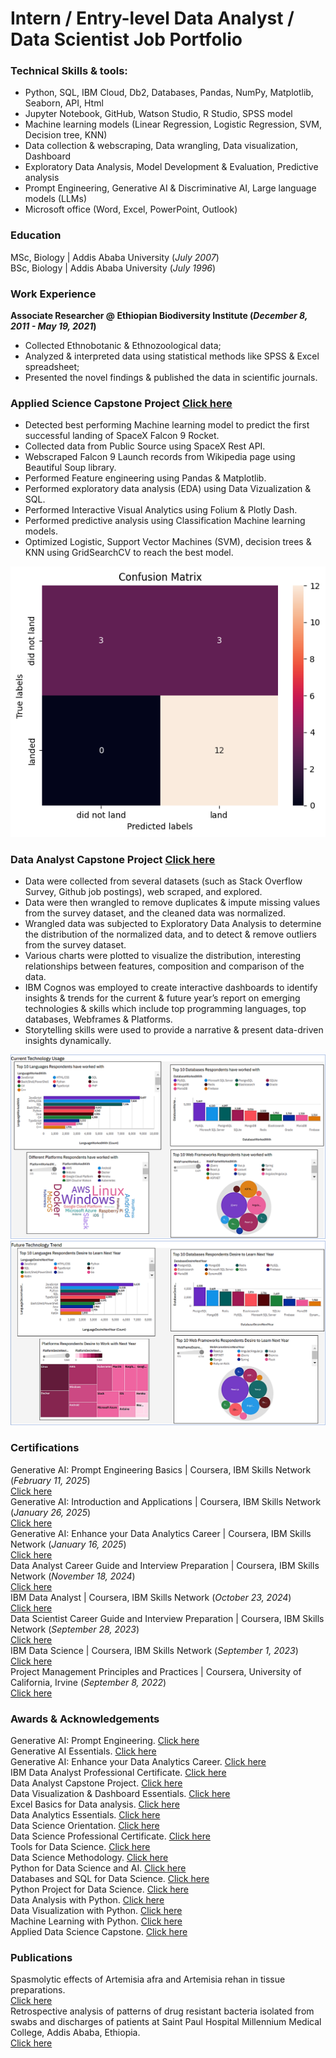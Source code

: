 # Intern / Entry-level Data Analyst / Data Scientist Job Portfolio

### Technical Skills & tools: 
* Python, SQL, IBM Cloud, Db2, Databases, Pandas, NumPy, Matplotlib, Seaborn, API, Html
* Jupyter Notebook, GitHub, Watson Studio, R Studio, SPSS model
* Machine learning models (Linear Regression, Logistic Regression, SVM, Decision tree, KNN)
* Data collection & webscraping, Data wrangling, Data visualization, Dashboard
* Exploratory Data Analysis, Model Development & Evaluation, Predictive analysis
* Prompt Engineering, Generative AI & Discriminative AI, Large language models (LLMs)
* Microsoft office (Word, Excel, PowerPoint, Outlook)
  
### Education
MSc, Biology | Addis Ababa University (_July 2007_) <br>
BSc, Biology | Addis Ababa University (_July 1996_)

### Work Experience
**Associate Researcher @ Ethiopian Biodiversity Institute (_December 8, 2011 - May 19, 2021_)** <br>
* Collected Ethnobotanic & Ethnozoological data;
* Analyzed & interpreted data using statistical methods like SPSS & Excel spreadsheet;
* Presented the novel findings & published the data in scientific journals. 
      
### Applied Science Capstone Project [Click here](https://github.com/abiyselassie22/IBM-Data-Science/tree/master/Applied%20Data%20Science%20Capstone)
* Detected best performing Machine learning model to predict the first successful landing of SpaceX Falcon 9 Rocket. <br>
* Collected data from Public Source using SpaceX Rest API. <br>
* Webscraped Falcon 9 Launch records from Wikipedia page using Beautiful Soup library. <br>
* Performed Feature engineering using Pandas & Matplotlib.
* Performed exploratory data analysis (EDA) using Data Vizualization & SQL. <br>
* Performed Interactive Visual Analytics using Folium & Plotly Dash. <br>
* Performed predictive analysis using Classification Machine learning models. <br>
* Optimized Logistic, Support Vector Machines (SVM), decision trees & KNN using GridSearchCV to reach the best model.

![](/assets/ConfusionMatrix.png)

### Data Analyst Capstone Project [Click here](https://github.com/abiyselassie22/IBM-Data-Analyst/tree/master/09.%20Data%20Analyst%20Capstone%20Project)
* Data were collected from several datasets (such as Stack Overflow Survey, Github job postings), web scraped, and explored. <br>
* Data were then wrangled to remove duplicates & impute missing values from the survey dataset, and the cleaned data was normalized. <br>
* Wrangled data was subjected to Exploratory Data Analysis to determine the distribution of the normalized data, and to detect & remove outliers from the survey dataset. <br>
* Various charts were plotted to visualize the distribution, interesting relationships between features, composition and comparison of the data. <br>
* IBM Cognos was employed to create interactive dashboards to identify insights & trends for the current & future year’s report on emerging technologies & skills which include top programming languages, top databases, Webframes & Platforms. <br>
* Storytelling skills were used to provide a narrative & present data-driven insights dynamically.

![](/assets/Dashboard1.png)
![](/assets/Dashboard2.png)

### Certifications
Generative AI: Prompt Engineering Basics | Coursera, IBM Skills Network (_February 11, 2025_) <br>
[Click here](https://coursera.org/verify/IDYJZ02ZZN6A) <br>
Generative AI: Introduction and Applications | Coursera, IBM Skills Network (_January 26, 2025_) <br>
[Click here](https://coursera.org/verify/QWD0B6T4676J) <br>
Generative AI: Enhance your Data Analytics Career | Coursera, IBM Skills Network (_January 16, 2025_) <br>
[Click here](https://coursera.org/verify/27X5QOPYPL9X) <br>
Data Analyst Career Guide and Interview Preparation | Coursera, IBM Skills Network (_November 18, 2024_) <br>
[Click here](https://coursera.org/verify/0144UOVHPQKG) <br>
IBM Data Analyst | Coursera, IBM Skills Network (_October 23, 2024_) <br>
[Click here](https://coursera.org/verify/professional-cert/MZSWOKW51C87) <br>
Data Scientist Career Guide and Interview Preparation | Coursera, IBM Skills Network (_September 28, 2023_) <br>
[Click here](https://www.coursera.org/account/accomplishments/certificate/3CSQBYQM8LTF) <br>
IBM Data Science | Coursera, IBM Skills Network (_September 1, 2023_) <br>
[Click here](https://www.coursera.org/account/accomplishments/specialization/certificate/CUABG4DMCVMV) <br>
Project Management Principles and Practices | Coursera, University of California, Irvine (_September 8, 2022_) <br>
[Click here](https://www.coursera.org/account/accomplishments/specialization/certificate/C56BBF5Y2967)

### Awards & Acknowledgements
Generative AI: Prompt Engineering. [Click here](https://www.credly.com/badges/97e38dd0-cbff-44e4-a3c6-65a775072c13/public_url) <br>
Generative AI Essentials. [Click here](https://www.credly.com/badges/93f44483-8f14-44ca-a848-ff0ed2003d16/public_url) <br>
Generative AI: Enhance your Data Analytics Career. [Click here](https://www.credly.com/badges/45febc85-fb6e-49c0-b20a-3734e152ca96/public_url) <br>
IBM Data Analyst Professional Certificate. [Click here](https://www.credly.com/badges/a5b57aa9-a17c-4926-baa3-3c7c86643ef7/public_url)<br>
Data Analyst Capstone Project. [Click here](https://www.credly.com/badges/7a138f36-43f2-40fb-a245-c24299b0efd2/public_url) <br>
Data Visualization & Dashboard Essentials. [Click here](https://www.credly.com/badges/8e14f2fc-5359-4324-ad82-dc557bcc373f/public_url) <br>
Excel Basics for Data analysis. [Click here](https://www.credly.com/badges/f51dfb21-2f27-4eb5-99db-f69db8aef6db/public_url) <br>
Data Analytics Essentials. [Click here](https://www.credly.com/badges/6adfab91-7bc3-487c-bcaa-fc869bd0d708/public_url) <br>
Data Science Orientation. [Click here](https://www.credly.com/badges/6fe8d949-ca05-43df-b842-1a38cbc15b19/public_url) <br>
Data Science Professional Certificate. [Click here](https://www.credly.com/badges/edec0704-6ffd-4efd-8223-f62c9353ec32/public_url) <br>
Tools for Data Science. [Click here](https://www.credly.com/badges/0d4c4c11-47ae-46b7-8fe4-40d1b22f90f5/public_url) <br>
Data Science Methodology. [Click here](https://www.credly.com/badges/2d36cc48-d6b9-4f66-94aa-f46ab805e6c2/public_url) <br>
Python for Data Science and AI. [Click here](https://www.credly.com/badges/8e1ca64a-c52e-454a-b305-9ff4d57c7140/public_url) <br>
Databases and SQL for Data Science. [Click here](https://www.credly.com/badges/6c2972f7-031f-418a-9565-d2a085523ff2/public_url) <br>
Python Project for Data Science. [Click here](https://www.credly.com/badges/21ce6b0b-0385-4215-8a1e-002559f363b1/public_url) <br>
Data Analysis with Python. [Click here](https://www.credly.com/badges/8c158a04-50a1-4f81-a0d9-2f87b249d821/public_url) <br>
Data Visualization with Python. [Click here](https://www.credly.com/badges/f62d27e6-fe2c-4a01-b34c-40941e6711ab/public_url) <br>
Machine Learning with Python. [Click here](https://www.credly.com/badges/bbab495e-14ca-41a7-8fb9-2a91f15d031e/public_url) <br>
Applied Data Science Capstone. [Click here](https://www.credly.com/badges/045e5a97-21b1-47e2-996e-a50fde15ffa9/public_url) 

### Publications
Spasmolytic effects of Artemisia afra and Artemisia rehan in tissue preparations. <br>
[Click here](https://pubmed.ncbi.nlm.nih.gov/18326347/) <br>
Retrospective analysis of patterns of drug resistant bacteria isolated from swabs and discharges of patients at Saint Paul Hospital Millennium Medical College, Addis Ababa, Ethiopia. <br>
[Click here](https://doi.org/10.30574/gscbps.2019.7.3.0047)
